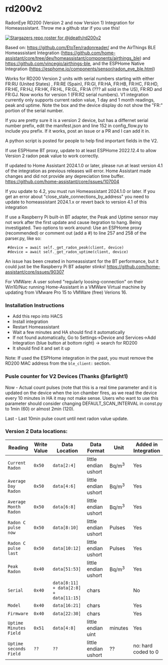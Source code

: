 # rd200v2
RadonEye RD200 (Version 2 and now Version 1) Integration for Homeasssistant. Throw me a github star if you use this!

[![Stargazers repo roster for @jdeath/rd200v2](https://git-lister.onrender.com/api/stars/jdeath/rd200v2?limit=20)](https://github.com/jdeath/rd200v2/stargazers)

Based on: https://github.com/EtoTen/radonreader/ and the AirThings BLE Homeassistant Integration (https://github.com/home-assistant/core/tree/dev/homeassistant/components/airthings_ble) and https://github.com/vincegio/airthings-ble, and the ESPHome Native Integration (https://esphome.io/components/sensor/radon_eye_ble.html)

Works for RD200 Version 2 units with serial numbers starting with either FR:RU (United States) , FR:RE (Spain), FR:GI, FR:HA, FR:HB, FR:HC, FR:HD, FR:HE, FR:HJ, FR:HK, FR:HL, FR:GL, FR:IA (??? all sold in the US), FR:RD and FR:GJ. Now works for version 1 (FR:R2 serial numbers). V1 integration currently only supports current radon value, 1 day and 1 month readings, peak and uptime. Note the box and the device display do not show the "FR:" portion of the serial number.

If you are pretty sure it is a version 2 device, but has a differnet serial number prefix, edit the manifest.json and line 152 in config_flow.py to include you prefix. If it works, post an issue or a PR and I can add it in.

A python script is posted for people to help find important fields in the V2.

If use ESPHome BT proxy, update to at least ESPHome 2022.12.4 to allow Version 2 radon peak value to work correctly.

If updated to Home Assistant 2024.1.0 or later, please run at least version 4.1 of the integration as previous releases will error. Home Assistant made changes and did not provide any depreciation time buffer. https://github.com/home-assistant/core/issues/107004

If you update to 4.2, you must run Homeassistant 2024.1.0 or later. If you get an error about "close_stale_connections_by_address" you need to update to homeassistant 2024.1.x or revert back to version 4.1 of this integration

If use a Raspberry Pi built-in BT adapter, the Peak and Uptime sensor may not work after the first update and cause itegration to hang. Being investigated. Two options to work around: Use an ESPHome proxy (recommended) or comment out (add a #) to line 257 and 258 of the parser.py, like so:
```
 #device = await self._get_radon_peak(client, device)
 #device = await self._get_radon_uptime(client, device)
```
An issue has been created in homeassistant for the BT performance, but it could just be the Raspberry Pi BT adapter stinks! https://github.com/home-assistant/core/issues/90307

For VMWare: A user solved "regularly loosing-connection" on their Win10/Nuc running Home-Assistant in a VMWare Virtual machine by updating from VMware Pro 15 to VMWare (free) Verions 16. 

### Installation Instructions
- Add this repo into HACS
- Install integration
- Restart Homeassistant
- Wait a few minutes and HA should find it automatically
- If not found automatically, Go to Settings->Device and Services->Add Integration (blue button at bottom right) -> search for RD200
- It should find it and set it up

Note: If used the ESPHome integration in the past, you must remove the RD200 MAC address from the `ble_client:` section. 

### Pusle counter for V2 Devices (Thanks @farlight1)
Now - Actual count pulses (note that this is a real time parameter and it is updated on the device when the ion chamber fires, as we read the device every 10 minutes in HA it may not make sense. Users who want to use this parameter should consider changing DEFAULT_SCAN_INTERVAL in const.py to 1min (60) or almost 2min (120).

Last - Last 10min pulse count until next radon value update.

### Version 2 Data locations:
| Reading | Write Value | Data Location | Data Format | Unit | Added in Integration |
| - | - | - | - | - | - |
| `Current Radon` | `0x50` | `data[2:4]` | little endian ushort | Bq/m<sup>3</sup> | Yes |
| `Average Day Radon` | `0x50` | `data[4:6]` | little endian ushort | Bq/m<sup>3</sup> | Yes |
| `Average Month Radon` | `0x50` | `data[6:8]`  | little endian ushort | Bq/m<sup>3</sup> | Yes |
| `Radon C pulse now` | `0x50` | `data[8:10]` | little endian ushort | Pulses | Yes |
| `Radon C pulse last` | `0x50` | `data[10:12]` | little endian ushort | Pulses | Yes |
| `Peak Radon` | `0x40` | `data[51:53]` | little endian ushort | Bq/m<sup>3<sup> | Yes |
| `Serial` | `0x40` | `data[8:11] + data[2:8] + data[11:15]` | chars |  | No |  
| `Model` | `0x40` | `data[16:21]` | chars |  | Yes |  
| `Firmware` | `0x40` | `data[22:30]` | chars |  | Yes |  
| `Uptime Minutes Field` | `0x51` | `data[4:8]` | little endian uint | minutes  | Yes |  
| `Uptime seconds Field` | `??` | `??` | little endian ushort | ??  | no: hard coded to 0 | 
